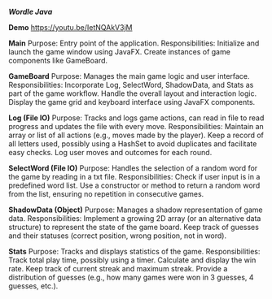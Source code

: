***Wordle Java***

**Demo**
https://youtu.be/IetNQAkV3jM

**Main**
Purpose: Entry point of the application.
Responsibilities:
Initialize and launch the game window using JavaFX.
Create instances of game components like GameBoard.

**GameBoard**
Purpose: Manages the main game logic and user interface.
Responsibilities:
Incorporate Log, SelectWord, ShadowData, and Stats as part of the game workflow.
Handle the overall layout and interaction logic.
Display the game grid and keyboard interface using JavaFX components.


**Log (File IO)**
Purpose: Tracks and logs game actions, can read in file to read progress and updates the file with every move.
Responsibilities:
Maintain an array or list of all actions (e.g., moves made by the player).
Keep a record of all letters used, possibly using a HashSet to avoid duplicates and facilitate easy checks.
Log user moves and outcomes for each round.

**SelectWord (File IO)**
Purpose: Handles the selection of a random word for the game by reading in a txt file.
Responsibilities:
Check if user input is in a predefined word list.
Use a constructor or method to return a random word from the list, ensuring no repetition in consecutive games.

**ShadowData (Object)**
Purpose: Manages a shadow representation of game data.
Responsibilities:
Implement a growing 2D array (or an alternative data structure) to represent the state of the game board.
Keep track of guesses and their statuses (correct position, wrong position, not in word).

**Stats**
Purpose: Tracks and displays statistics of the game.
Responsibilities:
Track total play time, possibly using a timer.
Calculate and display the win rate.
Keep track of current streak and maximum streak.
Provide a distribution of guesses (e.g., how many games were won in 3 guesses, 4 guesses, etc.).